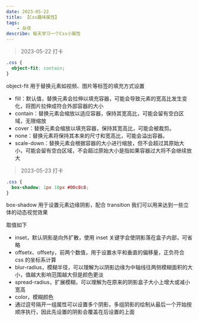 ```yaml
---
date: 2023-05-22
title: 【Css趣味属性】
tags: 
	- 杂项
describe: 每天学习一个Css小属性
---
```


> 2023-05-22 打卡

```css
.css {
  object-fit: contain;
}
```

object-fit 用于替换元素如视频、图片等标签的填充方式设置

- fill：默认值，替换元素会拉伸以填充容器，可能会导致元素的宽高比发生变化，将图片拉伸成符合外部容器的大小
- contain：替换元素会缩放以适应容器，保持其宽高比，可能会留有空白区域，无限缩放
- cover：替换元素会缩放以填充容器，保持其宽高比，可能会被裁剪。
- none：替换元素将保持其本来的尺寸和宽高比，可能会溢出容器。
- scale-down：替换元素会根据容器的大小进行缩放，但不会超过其原始大小，可能会留有空白区域，不会超过原始大小是指如果容器过大将不会继续放大

> 2023-05-23 打卡

```css
.css {
  box-shadow: 1px 10px #00c8c8;
}
```

box-shadow 用于设置元素边缘阴影，配合 transition 我们可以用来达到一些立体的动态视觉效果

取值如下

- inset，默认阴影是向外扩散，使用 inset 关键字会使阴影落在盒子内部，可省略
- offsetx、offsety，前两个数值，用于设置水平和垂直的偏移量，正负符合 css 的坐标系计算
- blur-radius，模糊半径，可以理解为以阴影边缘为中轴线往两侧模糊面积的大小，值越大影响范围越大但是颜色更淡
- spread-radius，扩展模糊，可以理解为在原来的阴影盒子大小上增大或减小宽高
- color，模糊颜色
- 通过逗号隔开一组属性可以设置多个阴影，多组阴影的绘制从最后一个开始按顺序执行，因此先设置的阴影会覆盖在后设置的上面
